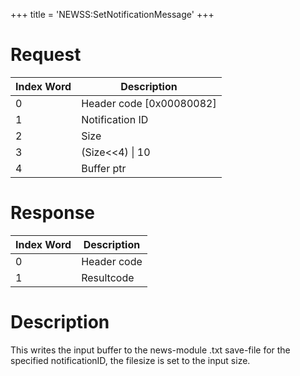 +++
title = 'NEWSS:SetNotificationMessage'
+++

# Request

| Index Word | Description                |
|------------|----------------------------|
| 0          | Header code \[0x00080082\] |
| 1          | Notification ID            |
| 2          | Size                       |
| 3          | (Size\<\<4) \| 10          |
| 4          | Buffer ptr                 |

# Response

| Index Word | Description |
|------------|-------------|
| 0          | Header code |
| 1          | Resultcode  |

# Description

This writes the input buffer to the news-module .txt save-file for the
specified notificationID, the filesize is set to the input size.